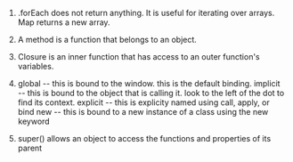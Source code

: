 1. .forEach does not return anything. It is useful for iterating over arrays. Map returns a new array.

2. A method is a function that belongs to an object.

3. Closure is an inner function that has access to an outer function's variables.

4.  global -- this is bound to the window. this is the default binding.
    implicit -- this is bound to the object that is calling it. look to the left of the dot to find its context.
    explicit -- this is explicity named using call, apply, or bind
    new -- this is bound to a new instance of a class using the new keyword

5. super() allows an object to access the functions and properties of its parent

